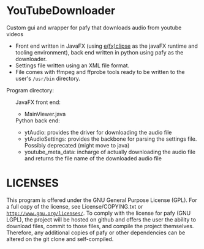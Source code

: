 # YouTubeDownloader
Custom gui and wrapper for pafy that downloads audio from youtube videos

<ul>
<li>Front end written in JavaFX (using <u>e(fx)clipse</u> as the javaFX runtime and tooling environment), back end written in python using pafy as the downloader.</li>

<li>Settings file written using an XML file format.</li> 

<li>File comes with ffmpeg and ffprobe tools ready to be written to the user's <code>/usr/bin</code> directory.</li>

</ul> 

Program directory:

<ul>
JavaFX front end:
<ul>
<li>MainViewer.java</li>

</ul>
Python back end:
<ul>
<li>ytAudio: provides the driver for downloading the audio file</li>
<li>ytAudioSettings: provides the backbone for parsing the settings file. Possibly deprecated (might move to java)</li>
<li>youtube_meta_data: incharge of actually downloading the audio file and returns the file name of the downloaded audio file</li>

</ul>
</ul>

# LICENSES

This program is offered under the GNU General Purpose License (GPL). For a full copy of the license, see License/COPYING.txt or <code><http://www.gnu.org/licenses/></code>. To comply with the license for pafy (GNU LGPL), the project will be hosted on github and offers the user the ability to download files, commit to those files, and compile the project themselves. Therefore, any additional copies of pafy or other dependencies can be altered on the git clone and self-compiled. 
